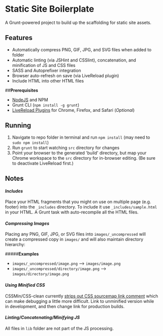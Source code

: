 # Static Site Boilerplate

A Grunt-powered project to build up the scaffolding for static site assets.

## Features

* Automatically compress PNG, GIF, JPG, and SVG files when added to folder
* Automatic linting (via JSHint and CSSlint), concatenation, and minification of JS and CSS files
* SASS and Autoprefixer integration
* Browser auto-refresh on save (via LiveReload plugin)
* Include HTML into other HTML files

##**Prerequisites**

- [NodeJS](http://nodejs.org/) and NPM
- Grunt CLI (`npm install -g grunt`)
- [LiveReload Plugins](http://feedback.livereload.com/knowledgebase/articles/86242-how-do-i-install-and-use-the-browser-extensions-) for Chrome, Firefox, and Safari (*Optional*)


## Running
1. Navigate to repo folder in terminal and run `npm install` (may need to `sudo npm install`)
2. Run `grunt` to start watching `src` directory for changes
3. Point your browser to the generated 'build' directory, but map your Chrome workspace to the `src` directory for in-browser editing. (Be sure to deactivate LiveReload first.)

## Notes

#### ***Includes***

Place your HTML fragments that you might on use on multiple page (e.g. footer) into the `_includes` directory. To include it use `_includes/sample.html` in your HTML. A Grunt task with auto-recompile all the HTML files.

#### ***Compressing Images***

Placing any PNG, GIF, JPG, or SVG files into `images/_uncompressed` will create a compressed copy in `images/` and will also maintain directory hierarchy:

#####**Examples**

* `images/_uncompressed/image.png` --> `images/image.png`
* `images/_uncompressed/directory/image.png` --> `images/directory/image.png`


#### ***Using Minified CSS***

CSSMin/CSS-clean currently [strips out CSS sourcemap link comment](https://github.com/GoalSmashers/clean-css/issues/125#issuecomment-40404184) which can make debugging a little more difficult. Link to unminified version while in development, and then change link for production builds.

#### ***Linting/Concatenating/Minifying JS***
All files in `lib` folder are not part of the JS processing.
